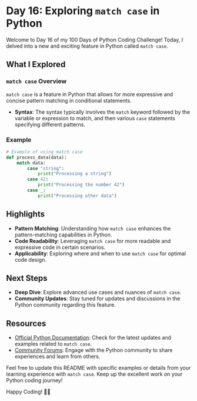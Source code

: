 # Day 16: Exploring `match case` in Python

Welcome to Day 16 of my 100 Days of Python Coding Challenge! Today, I delved into a new and exciting feature in Python called `match case`.

## What I Explored

### `match case` Overview
`match case` is a feature in Python that allows for more expressive and concise pattern matching in conditional statements.

- **Syntax**: The syntax typically involves the `match` keyword followed by the variable or expression to match, and then various `case` statements specifying different patterns.

### Example
```python
# Example of using match case
def process_data(data):
    match data:
        case "string":
            print("Processing a string")
        case 42:
            print("Processing the number 42")
        case _:
            print("Processing other data")
```

## Highlights
- **Pattern Matching**: Understanding how `match case` enhances the pattern-matching capabilities in Python.
- **Code Readability**: Leveraging `match case` for more readable and expressive code in certain scenarios.
- **Applicability**: Exploring where and when to use `match case` for optimal code design.

## Next Steps
- **Deep Dive**: Explore advanced use cases and nuances of `match case`.
- **Community Updates**: Stay tuned for updates and discussions in the Python community regarding this feature.

## Resources
- [Official Python Documentation](https://docs.python.org/): Check for the latest updates and examples related to `match case`.
- [Community Forums](https://discuss.python.org/): Engage with the Python community to share experiences and learn from others.

Feel free to update this README with specific examples or details from your learning experience with `match case`. Keep up the excellent work on your Python coding journey!

Happy Coding! 🐍✨
